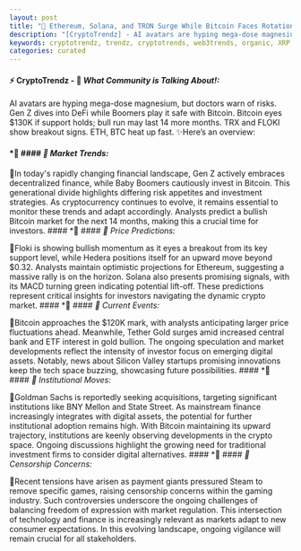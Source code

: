 ```yaml
---
layout: post
title: "🌌 Ethereum, Solana, and TRON Surge While Bitcoin Faces Rotation Risk"
description: "[CryptoTrendz] - AI avatars are hyping mega-dose magnesium, but doctors warn of risks. Gen Z dives into DeFi while Boomers play it safe with Bitcoin. Bitcoin eyes $130K if support holds; bull run may last 14 more months. TRX and FLOKI show breakout signs. ETH, BTC heat up fast."
keywords: cryptotrendz, trendz, cryptotrends, web3trends, organic, XRP, Market, analysis, CEO, Altcoin, Ethereum, ETH, BTC, Bitcoin
categories: curated
---
```


#### ⚡ CryptoTrendz - 📌 *What Community is Talking About!:*

AI avatars are hyping mega-dose magnesium, but doctors warn of risks. Gen Z dives into DeFi while Boomers play it safe with Bitcoin. Bitcoin eyes $130K if support holds; bull run may last 14 more months. TRX and FLOKI show breakout signs. ETH, BTC heat up fast. ✨Here’s an overview:


#### *🔖  #### *🔖 Market Trends:*  

🔹In today's rapidly changing financial landscape, Gen Z actively embraces decentralized finance, while Baby Boomers cautiously invest in Bitcoin. This generational divide highlights differing risk appetites and investment strategies. As cryptocurrency continues to evolve, it remains essential to monitor these trends and adapt accordingly. Analysts predict a bullish Bitcoin market for the next 14 months, making this a crucial time for investors. #### *🔖  #### *🔖 Price Predictions:*  

🔹Floki is showing bullish momentum as it eyes a breakout from its key support level, while Hedera positions itself for an upward move beyond $0.32. Analysts maintain optimistic projections for Ethereum, suggesting a massive rally is on the horizon. Solana also presents promising signals, with its MACD turning green indicating potential lift-off. These predictions represent critical insights for investors navigating the dynamic crypto market. #### *🔖  #### *🔖 Current Events:*  

🔹Bitcoin approaches the $120K mark, with analysts anticipating larger price fluctuations ahead. Meanwhile, Tether Gold surges amid increased central bank and ETF interest in gold bullion. The ongoing speculation and market developments reflect the intensity of investor focus on emerging digital assets. Notably, news about Silicon Valley startups promising innovations keep the tech space buzzing, showcasing future possibilities. #### *🔖  #### *🔖 Institutional Moves:*  

🔹Goldman Sachs is reportedly seeking acquisitions, targeting significant institutions like BNY Mellon and State Street. As mainstream finance increasingly integrates with digital assets, the potential for further institutional adoption remains high. With Bitcoin maintaining its upward trajectory, institutions are keenly observing developments in the crypto space. Ongoing discussions highlight the growing need for traditional investment firms to consider digital alternatives. #### *🔖  #### *🔖 Censorship Concerns:*  

🔹Recent tensions have arisen as payment giants pressured Steam to remove specific games, raising censorship concerns within the gaming industry. Such controversies underscore the ongoing challenges of balancing freedom of expression with market regulation. This intersection of technology and finance is increasingly relevant as markets adapt to new consumer expectations. In this evolving landscape, ongoing vigilance will remain crucial for all stakeholders.